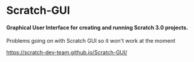 # Scratch-GUI
#### Graphical User Interface for creating and running Scratch 3.0 projects.

Problems going on with Scratch GUI so it won't work at the moment

https://scratch-dev-team.github.io/Scratch-GUI/
